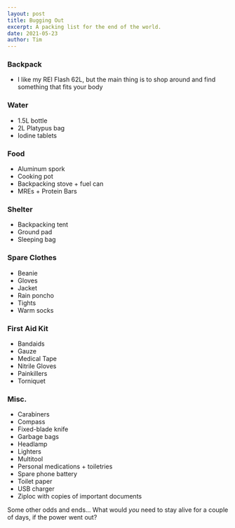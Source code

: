 ```yaml
---
layout: post
title: Bugging Out
excerpt: A packing list for the end of the world.
date: 2021-05-23
author: Tim
---
```


### Backpack
* I like my REI Flash 62L, but the main thing is to shop around and find something that fits your body

### Water
* 1.5L bottle
* 2L Platypus bag
* Iodine tablets

### Food
* Aluminum spork
* Cooking pot 
* Backpacking stove + fuel can
* MREs + Protein Bars

### Shelter
* Backpacking tent
* Ground pad
* Sleeping bag

### Spare Clothes
* Beanie
* Gloves
* Jacket
* Rain poncho
* Tights
* Warm socks

### First Aid Kit
* Bandaids
* Gauze
* Medical Tape
* Nitrile Gloves
* Painkillers
* Torniquet

### Misc.
* Carabiners
* Compass
* Fixed-blade knife
* Garbage bags
* Headlamp
* Lighters
* Multitool
* Personal medications + toiletries
* Spare phone battery
* Toilet paper
* USB charger
* Ziploc with copies of important documents

Some other odds and ends... What would *you* need to stay alive for a couple of days, if the power went out?
